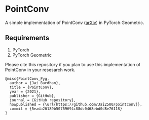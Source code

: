 # PointConv
A simple implementation of PointConv ([arXiv](https://arxiv.org/abs/1811.07246)) in PyTorch Geometric.

## Requirements
1. PyTorch
2. PyTorch Geometric


Please cite this repository if you plan to use this implementation of PointConv in your resesarch work.

```
@misc{PointConv_Pyg,
  author = {Jai Bardhan},
  title = {PointConv},
  year = {2021},
  publisher = {GitHub},
  journal = {GitHub repository},
  howpublished = {\url{https://github.com/Jai2500/pointconv}},
  commit = {5eada26189b50759694c88dc0468ebd0d8e76118}
}
```